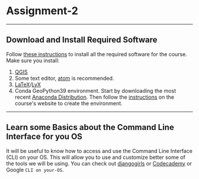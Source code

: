 # Assignment-2

---
## Download and Install Required Software

Follow [these instructions](https://econgrowth.github.io/pages/Computation.html) to install all the required software for the course. Make sure you install:

1. [QGIS](https://qgis.org/en/site/forusers/download.html)
2. Some text editor, [atom](https://atom.io/) is recommended.
3. [LaTeX](https://www.latex-project.org/get/#tex-distributions)/[LyX](https://www.lyx.org/Download)
4. Conda GeoPython39 environment. Start by downloading the most recent [Anaconda Distribution](https://www.anaconda.com/distribution/). Then follow the [instructions](https://econgrowth.github.io/pages/Computation.html) on the course's website to create the environment.

---
## Learn some Basics about the Command Line Interface for you OS

It will be useful to know how to access and use the Command Line Interface (CLI) on your OS. This will allow you to use and customize better some of the tools we will be using. You can check out [djangogirls](https://tutorial.djangogirls.org/en/intro_to_command_line/) or [Codecademy](https://www.codecademy.com/learn/learn-the-command-line) or Google ``CLI on your-OS``.

